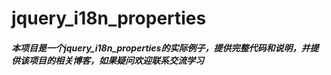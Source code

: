 # jquery_i18n_properties
##### 本项目是一个jquery_i18n_properties的实际例子，提供完整代码和说明，并提供该项目的相关博客，如果疑问欢迎联系交流学习
